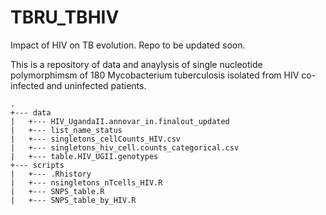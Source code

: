 # TBRU_TBHIV
Impact of HIV on TB evolution.
Repo to be updated soon.

This is a repository of data and anaylysis of single nucleotide polymorphimsm of 180 Mycobacterium tuberculosis isolated from HIV co-infected and uninfected patients.

```
.
+--- data
|   +--- HIV_UgandaII.annovar_in.finalout_updated
|   +--- list_name_status
|   +--- singletons_cellCounts_HIV.csv
|   +--- singletons_hiv_cell.counts_categorical.csv
|   +--- table.HIV_UGII.genotypes
+--- scripts
|   +--- .Rhistory
|   +--- nsingletons_nTcells_HIV.R
|   +--- SNPS_table.R
|   +--- SNPS_table_by_HIV.R
```
